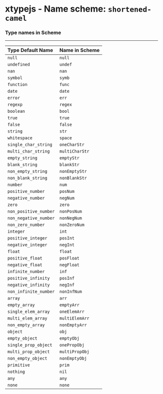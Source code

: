 # xtypejs - Name scheme: `shortened-camel`

### Type names in Scheme
---

Type Default Name    | Name in Scheme
:------------------  | ------------
`null`               | `null`
`undefined`          | `undef`
`nan`                | `nan`
`symbol`             | `symb`
`function`           | `func`
`date`               | `date`
`error`              | `err`
`regexp`             | `regex`
`boolean`            | `bool`
`true`               | `true`
`false`              | `false`
`string`             | `str`
`whitespace`         | `space`
`single_char_string` | `oneCharStr`
`multi_char_string`  | `multiCharStr`
`empty_string`       | `emptyStr`
`blank_string`       | `blankStr`
`non_empty_string`   | `nonEmptyStr`
`non_blank_string`   | `nonBlankStr`
`number`             | `num`
`positive_number`    | `posNum`
`negative_number`    | `negNum`
`zero`               | `zero`
`non_positive_number`| `nonPosNum`
`non_negative_number`| `nonNegNum`
`non_zero_number`    | `nonZeroNum`
`integer`            | `int`
`positive_integer`   | `posInt`
`negative_integer`   | `negInt`
`float`              | `float`
`positive_float`     | `posFloat`
`negative_float`     | `negFloat`
`infinite_number`    | `inf`
`positive_infinity`  | `posInf`
`negative_infinity`  | `negInf`
`non_infinite_number`| `nonInfNum`
`array`              | `arr`
`empty_array`        | `emptyArr`
`single_elem_array`  | `oneElemArr`
`multi_elem_array`   | `multiElemArr`
`non_empty_array`    | `nonEmptyArr`
`object`             | `obj`
`empty_object`       | `emptyObj`
`single_prop_object` | `onePropObj`
`multi_prop_object`  | `multiPropObj`
`non_empty_object`   | `nonEmptyObj`
`primitive`          | `prim`
`nothing`            | `nil`
`any`                | `any`
`none`               | `none`